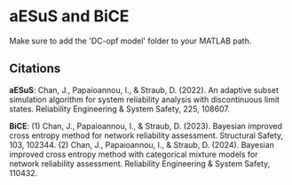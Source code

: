 # aESuS and BiCE
Make sure to add the 'DC-opf model' folder to your MATLAB path. 

## Citations
**aESuS**: Chan, J., Papaioannou, I., & Straub, D. (2022). An adaptive subset simulation algorithm for system reliability analysis with discontinuous limit states. Reliability Engineering & System Safety, 225, 108607. 

**BiCE**: (1) Chan, J., Papaioannou, I., & Straub, D. (2023). Bayesian improved cross entropy method for network reliability assessment. Structural Safety, 103, 102344. (2) Chan, J., Papaioannou, I., & Straub, D. (2024). Bayesian improved cross entropy method with categorical mixture models for network reliability assessment. Reliability Engineering & System Safety, 110432. 
